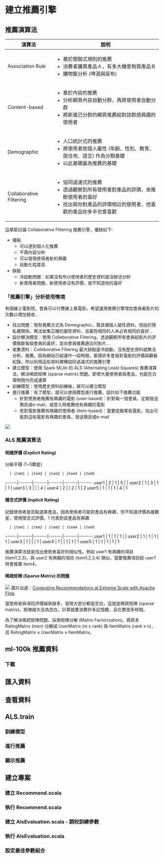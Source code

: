 # 建立推薦引擎

## 推薦演算法

演算法 | 說明
-------|-----
Association Rule | <ul><li>基於關聯式規則的推薦</li><li>消費者購買產品Ａ，有多大機會夠買產品Ｂ</li><li>購物籃分析 (啤酒與尿布)</li></ul> 
Content-based | <ul><li>基於內容的推薦</li><li>分析網頁內容自動分群，再將使用者自動分群</li><li>將新進已分群的網頁推薦給對該群感興趣的使用者</li></ul>
Demographic | <ul><li>人口統計式的推薦</li><li>將使用者依個人屬性 (年齡、性別、教育、居住地、語言) 作為分類基礎</li><li>以此基礎最為推薦的基礎</li></ul>
Collaborative Filtering | <ul><li>協同過濾式的推薦</li><li>透過觀察到所有使用者對產品的評價，來推斷使用者的喜好</li><li>找出與你對產品的評價相近的使用者，他喜歡的產品你多半也會喜歡</li></ul>

這章節討論 Collaborative Filtering 推薦引擎，優缺如下:
- 優點
  - 可以達到個人化推薦
  - 不需內容分析
  - 可以發現使用者新的興趣
  - 自動化程度高
- 缺點
  - 冷啟動問題：如果沒有所以使用者的歷史資料就沒辦法分析
  - 新使用者問題，新使用者沒有評價，就不知道他的喜好

### 「推薦引擎」分析使用情境

有個線上電影院，會員可以付費線上看電影，希望運用推薦引擎增加會員看影片的次數以增加營收...

- 找出問題：現有推薦方式為 Demegraphic，需具備個人屬性資料。但由於隱私權關係，無法收集正確的屬性資料，且屬性相同的人未必有相同的喜好...
- 設計解決模型：使用 Colleborative Filtering，透過觀察所有會員給影片的評價推斷每個會員的喜好，並向會員推薦適合的影片...
- 收集資料：Colleborative Filtering 最大缺點是冷啟動，沒有歷史資料就無法分析、推薦。因為網站已經運作一段時間，累積許多會員對電影的評價與觀看紀錄，所以利用這些資料建構協同過濾式的推薦引擎
- 建立模型：使用 Spark MLlib 的 ALS (Alternating Least Squares) 推薦演算法，解決稀疏矩陣 (sparse matrix) 問題。即使大量使用者與產品，也能在合理時間內完成運算
- 訓練模型：使用歷史資料訓練後，就可以建立模型
- 進行推薦：有了模型，就可以使用模型進行推薦，設計如下推薦功能
  - 針對使用者推薦有興趣的電影 (user-based)：針對每一個會員，定期發送簡訊或e-mail，或登入時推薦他有興趣的電影
  - 恩對電影推薦有興趣的使用者 (item-based)：當要促銷某些電影，找出可能對這些電影有興趣的會員，發送簡訊或e-mail

![](http://www.salemmarafi.com/wp-content/uploads/2014/04/collaborativeFiltering-960x540.jpg)

### ALS 推薦演算法

#### 明確評價 (Explicit Rating)
分級平價 (1~5顆星)

      | item1 | item2 | item3 | item4 | item5
------|-------|-------|-------|-------|-------
user1 | 2     | 1     | 5     |       |
user2 | 1     | 3     | 1     | 1     |
user3 | 3     |       |       | 4     |
user4 | 2     |       | 2     | 1     | 2
user5 | 1     | 1     | 1     | 4     | 1

#### 隱含式評價 (Inplicit Rating)
記錄使用者是否點選某產品，因為使用者可能對產品有興趣，但不知道評價為幾顆星，使用隱含式評價。1 代表對該產品有興趣

      | item1 | item2 | item3 | item4 | item5
------|-------|-------|-------|-------|-------
user1 | 1     | 1     | 1     |       |
user2 | 1     | 1     | 1     | 1     |
user3 | 1     |       |       | 1     |
user4 | 1     |       | 1     | 1     | 1
user5 | 1     | 1     | 1     | 1     | 1

推薦演算法就是找出使用者喜好的相似性。例如 user1 有興趣的項目 (item1,2,3)，與 user2 有興趣的項目 (item1,2,3,4) 類似，當要推薦項目給 user1 時會推薦 item4。

#### 稀疏矩陣 (Sparse Matrix) 的問題
![](http://data-artisans.com/img/blog/factorization.svg) 圖片出處：[Computing Recommendations at Extreme Scale with Apache Flink](http://data-artisans.com/computing-recommendations-at-extreme-scale-with-apache-flink/)

當使用者與項目評價越來越多，發現大部分都是空白，這就是稀疏矩陣 (sparse matrix)。矩陣越大且為空白，計算就要浪費許多記憶體，且花費很多時間。

為了解決稀疏矩陣問題，採用矩陣分解 (Matrix Factorization)。將原本 RatingMatrix (mxn) 分解成 UserMatrix (m x rank) 與 ItemMatrix (rank x n)，且 RatingMatrix ≈ UserMatrix x ItemMatrix。

## ml-100k 推薦資料
### 下載
## 匯入資料
## 查看資料

## ALS.train
### 訓練模型
### 進行推薦
### 顯示推薦

## 建立專案
### 建立 Recommend.scala
### 執行 Recommend.scala
### 建立 AlsEvaluation.scala - 調校訓練參數
### 執行 AlsEvaluation.scala
### 設定最佳參數組合

